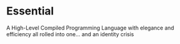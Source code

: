 # Essential
A High-Level Compiled Programming Language with elegance and efficiency all rolled into one... and an identity crisis
